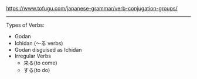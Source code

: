 https://www.tofugu.com/japanese-grammar/verb-conjugation-groups/

---

Types of Verbs:

- Godan
- Ichidan (～る verbs)
- Godan disguised as Ichidan
- Irregular Verbs
	- 来る(to come)
	- する(to do)
